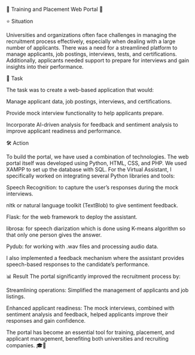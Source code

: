 💼 Training and Placement Web Portal 🚀

⭐ Situation

Universities and organizations often face challenges in managing the recruitment process effectively, especially when dealing with a large number of applicants. 
There was a need for a streamlined platform to manage applicants, job postings, interviews, tests, and certifications. 
Additionally, applicants needed support to prepare for interviews and gain insights into their performance.

🎯 Task

The task was to create a web-based application that would:

Manage applicant data, job postings, interviews, and certifications.

Provide mock interview functionality to help applicants prepare.

Incorporate AI-driven analysis for feedback and sentiment analysis to improve applicant readiness and performance.

🛠️ Action

To build the portal, we have used a combination of technologies. The web portal itself was developed using Python, HTML, CSS, and PHP. We used XAMPP to set up the database with SQL. 
For the Virtual Assistant, I specifically worked on integrating several Python libraries and tools:

Speech Recognition: to capture the user’s responses during the mock interviews.

nltk or natural language toolkit (TextBlob) to give sentiment feedback.

Flask: for the web framework to deploy the assistant.

librosa: for speech diarization which is done using K-means algorithm so that only one person gives the answer.

Pydub: for working with .wav files and processing audio data.

I also implemented a feedback mechanism where the assistant provides speech-based responses to the candidate’s performance.


📊 Result
The portal significantly improved the recruitment process by:

Streamlining operations: Simplified the management of applicants and job listings.

Enhanced applicant readiness: The mock interviews, combined with sentiment analysis and feedback, helped applicants improve their responses and gain confidence.

The portal has become an essential tool for training, placement, and applicant management, benefiting both universities and recruiting companies. 🎓💼



